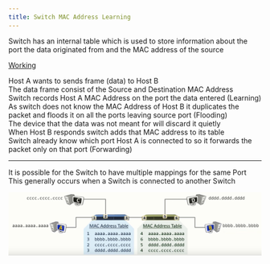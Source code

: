 ```yaml
---
title: Switch MAC Address Learning
---
```


Switch has an internal table which is used to store information about the port the data originated from and the MAC address of the source

<u>Working</u>
  
Host A wants to sends frame (data) to Host B  
The data frame consist of the Source and Destination MAC Address  
Switch records Host A MAC Address on the port the data entered (Learning)  
As switch does not know the MAC Address of Host B it duplicates the packet and floods it on all the ports leaving source port (Flooding)  
The device that the data was not meant for will discard it quietly  
When Host B responds switch adds that MAC address to its table  
Switch already know which port Host A is connected to so it forwards the packet only on that port (Forwarding)

---

It is possible for the Switch to have multiple mappings for the same Port  
This generally occurs when a Switch is connected to another Switch

![Switch MAC Address Mapping](../../images/switch_mac_mapping.png)